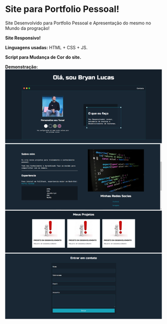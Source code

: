 # Site para Portfolio Pessoal!
 Site Desenvolvido para Portfolio Pessoal e Apresentação do mesmo no Mundo da progração!

 **Site Responsivo!**
 
 **Linguagens usadas:** HTML + CSS + JS.

 **Script para Mudança de Cor do site.**

 **Demonstração:**
<img src="/1.png" alt="Inicio"/>
<img src="/2.png" alt="Meio"/>
<img src="/3.png" alt="Fim"/>
<img src="/4.png" alt="Contato"/>
